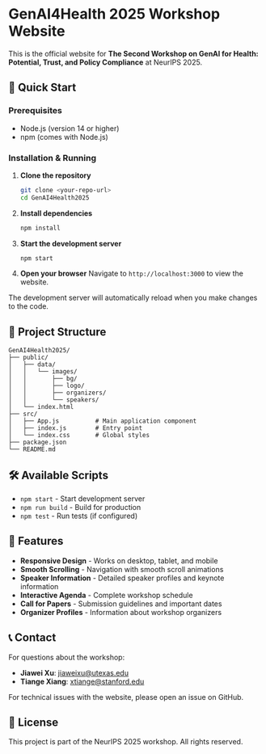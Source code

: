 # GenAI4Health 2025 Workshop Website

This is the official website for **The Second Workshop on GenAI for Health: Potential, Trust, and Policy Compliance** at NeurIPS 2025.

## 🚀 Quick Start

### Prerequisites
- Node.js (version 14 or higher)
- npm (comes with Node.js)

### Installation & Running

1. **Clone the repository**
   ```bash
   git clone <your-repo-url>
   cd GenAI4Health2025
   ```

2. **Install dependencies**
   ```bash
   npm install
   ```

3. **Start the development server**
   ```bash
   npm start
   ```

4. **Open your browser**
   Navigate to `http://localhost:3000` to view the website.

The development server will automatically reload when you make changes to the code.

## 📁 Project Structure

```
GenAI4Health2025/
├── public/
│   ├── data/
│   │   └── images/
│   │       ├── bg/
│   │       ├── logo/
│   │       ├── organizers/
│   │       └── speakers/
│   └── index.html
├── src/
│   ├── App.js          # Main application component
│   ├── index.js        # Entry point
│   └── index.css       # Global styles
├── package.json
└── README.md
```

## 🛠️ Available Scripts

- `npm start` - Start development server
- `npm run build` - Build for production
- `npm test` - Run tests (if configured)

## 🎨 Features

- **Responsive Design** - Works on desktop, tablet, and mobile
- **Smooth Scrolling** - Navigation with smooth scroll animations
- **Speaker Information** - Detailed speaker profiles and keynote information
- **Interactive Agenda** - Complete workshop schedule
- **Call for Papers** - Submission guidelines and important dates
- **Organizer Profiles** - Information about workshop organizers

## 📞 Contact

For questions about the workshop:
- **Jiawei Xu**: jiaweixu@utexas.edu
- **Tiange Xiang**: xtiange@stanford.edu

For technical issues with the website, please open an issue on GitHub.

## 📄 License

This project is part of the NeurIPS 2025 workshop. All rights reserved. 